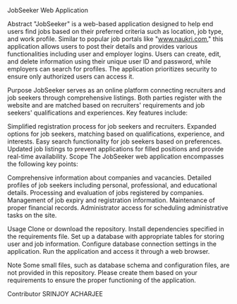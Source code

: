 JobSeeker Web Application

Abstract
"JobSeeker" is a web-based application designed to help end users find jobs based on their preferred criteria such as location, job type, and work profile. Similar to popular job portals like "www.naukri.com," this application allows users to post their details and provides various functionalities including user and employer logins. Users can create, edit, and delete information using their unique user ID and password, while employers can search for profiles. The application prioritizes security to ensure only authorized users can access it.

Purpose
JobSeeker serves as an online platform connecting recruiters and job seekers through comprehensive listings. Both parties register with the website and are matched based on recruiters' requirements and job seekers' qualifications and experiences. Key features include:

Simplified registration process for job seekers and recruiters.
Expanded options for job seekers, matching based on qualifications, experience, and interests.
Easy search functionality for job seekers based on preferences.
Updated job listings to prevent applications for filled positions and provide real-time availability.
Scope
The JobSeeker web application encompasses the following key points:

Comprehensive information about companies and vacancies.
Detailed profiles of job seekers including personal, professional, and educational details.
Processing and evaluation of jobs registered by companies.
Management of job expiry and registration information.
Maintenance of proper financial records.
Administrator access for scheduling administrative tasks on the site.

Usage
Clone or download the repository.
Install dependencies specified in the requirements file.
Set up a database with appropriate tables for storing user and job information.
Configure database connection settings in the application.
Run the application and access it through a web browser.

Note
Some small files, such as database schema and configuration files, are not provided in this repository. Please create them based on your requirements to ensure the proper functioning of the application.

Contributor
SRINJOY ACHARJEE
